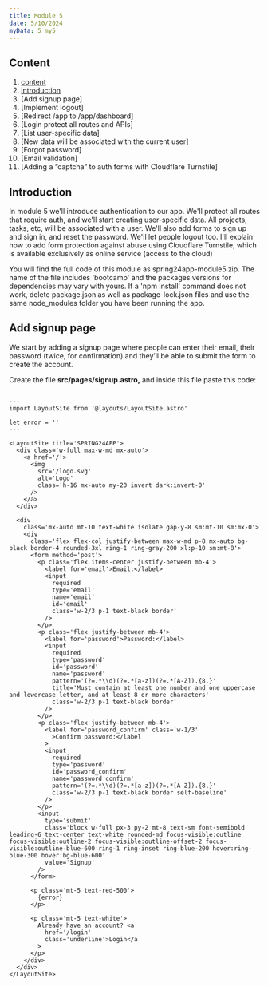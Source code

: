 ```yaml
---
title: Module 5
date: 5/10/2024
myData: 5 my5
---
```


## Content

1. [content](#content)
1. [introduction](#introduction)
2. [Add signup page]
3. [Implement logout]
4. [Redirect /app to /app/dashboard]
5. [Login protect all routes and APIs]
6. [List user-specific data]
7. [New data will be associated with the current user]
8. [Forgot password]
9. [Email validation]
1. [Adding a “captcha” to auth forms with Cloudflare Turnstile]

## Introduction

In module 5 we'll introduce authentication to our app. We'll protect all routes that require auth, and we'll start creating user-specific data. All projects, tasks, etc, will be associated with a user. We'll also add forms to sign up and sign in, and reset the password. We'll let people logout too. I'll explain how to add form protection against abuse using Cloudflare Turnstile, which is available exclusively as online service (access to the cloud)

You will find the full code of this module as spring24app-module5.zip. The name of the file includes 'bootcamp' and the packages versions for dependencies may vary with yours. If a 'npm install' command does not work, delete package.json as well as package-lock.json files and use the same node_modules folder you have been running the app.

## Add signup page

We start by adding a signup page where people can enter their email, their password (twice, for confirmation) and they’ll be able to submit the form to create the account.

Create the file **src/pages/signup.astro,** and inside this file paste this code:



```

---
import LayoutSite from '@layouts/LayoutSite.astro'

let error = ''
---

<LayoutSite title='SPRING24APP'>
  <div class='w-full max-w-md mx-auto'>
    <a href='/'>
      <img
        src='/logo.svg'
        alt='Logo'
        class='h-16 mx-auto my-20 invert dark:invert-0'
      />
    </a>
  </div>

  <div
    class='mx-auto mt-10 text-white isolate gap-y-8 sm:mt-10 sm:mx-0'>
    <div
      class='flex flex-col justify-between max-w-md p-8 mx-auto bg-black border-4 rounded-3xl ring-1 ring-gray-200 xl:p-10 sm:mt-8'>
      <form method='post'>
        <p class='flex items-center justify-between mb-4'>
          <label for='email'>Email:</label>
          <input
            required
            type='email'
            name='email'
            id='email'
            class='w-2/3 p-1 text-black border'
          />
        </p>
        <p class='flex justify-between mb-4'>
          <label for='password'>Password:</label>
          <input
            required
            type='password'
            id='password'
            name='password'
            pattern='(?=.*\\d)(?=.*[a-z])(?=.*[A-Z]).{8,}'
            title='Must contain at least one number and one uppercase and lowercase letter, and at least 8 or more characters'
            class='w-2/3 p-1 text-black border'
          />
        </p>
        <p class='flex justify-between mb-4'>
          <label for='password_confirm' class='w-1/3'
            >Confirm password:</label
          >
          <input
            required
            type='password'
            id='password_confirm'
            name='password_confirm'
            pattern='(?=.*\\d)(?=.*[a-z])(?=.*[A-Z]).{8,}'
            class='w-2/3 p-1 text-black border self-baseline'
          />
        </p>
        <input
          type='submit'
          class='block w-full px-3 py-2 mt-8 text-sm font-semibold leading-6 text-center text-white rounded-md focus-visible:outline focus-visible:outline-2 focus-visible:outline-offset-2 focus-visible:outline-blue-600 ring-1 ring-inset ring-blue-200 hover:ring-blue-300 hover:bg-blue-600'
          value='Signup'
        />
      </form>

      <p class='mt-5 text-red-500'>
        {error}
      </p>

      <p class='mt-5 text-white'>
        Already have an account? <a
          href='/login'
          class='underline'>Login</a
        >
      </p>
    </div>
  </div>
</LayoutSite>

```     

